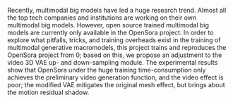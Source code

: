 Recently, multimodal big models have led a huge research trend. Almost all the top tech companies and institutions are working on their own multimodal big models. However, open source trained multimodal big models are currently only available in the OpenSora project. In order to explore what pitfalls, tricks, and training overheads exist in the training of multimodal generative macromodels, this project trains and reproduces the OpenSora project from 0; based on this, we propose an adjustment to the video 3D VAE up- and down-sampling module. The experimental results show that OpenSora under the huge training time-consumption only achieves the preliminary video generation function, and the video effect is poor; the modified VAE mitigates the original mesh effect, but brings about the motion residual shadow.
